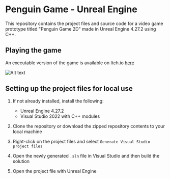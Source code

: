 # Penguin Game - Unreal Engine

This repository contains the project files and source code for a video game prototype titled "Penguin Game 2D" made in Unreal Engine 4.27.2 using C++.

## Playing the game

An executable version of the game is available on Itch.io [here](https://hirunda.itch.io/penguin-game-2d)

![Alt text](https://img.itch.zone/aW1nLzIxNzIwMzEzLnBuZw==/original/%2Fmez5y.png "The cover image for Penguin Game 2D on Itch.io")

## Setting up the project files for local use

1. If not already installed, install the following:
    - Unreal Engine 4.27.2
    - Visual Studio 2022 with C++ modules

2. Clone the repository or download the zipped repository contents to your local machine
3. Right-click on the project files and select `Generate Visual Studio project files`
4. Open the newly generated `.sln` file in Visual Studio and then build the solution
5. Open the project file with Unreal Engine